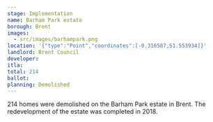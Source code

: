 ```yaml
---
stage: Implementation 
name: Barham Park estate 
borough: Brent 
images:
  - src/images/barhampark.png
location: '{"type":"Point","coordinates":[-0.316587,51.553934]}'
landlord: Brent Council
developer:
itla:
total: 214
ballot:
planning: Demolished
---
```

214 homes were demolished on the Barham Park estate in Brent.
The redevelopment of the estate was completed in 2018.
